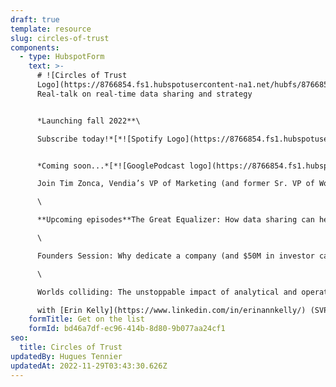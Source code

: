 ```yaml
---
draft: true
template: resource
slug: circles-of-trust
components:
  - type: HubspotForm
    text: >-
      # ![Circles of Trust
      Logo](https://8766854.fs1.hubspotusercontent-na1.net/hubfs/8766854/Circles%20of%20Trust/Circles%20of%20Trust%20Logo.png)
      Real-talk on real-time data sharing and strategy


      *Launching fall 2022**\

      Subscribe today!*[*![Spotify Logo](https://8766854.fs1.hubspotusercontent-na1.net/hubfs/8766854/Circles%20of%20Trust/Spotify%20Logo.png)*  ](https://open.spotify.com/show/49kZwowJkYxjceHIax2zxK)[*![apple podcasts](https://8766854.fs1.hubspotusercontent-na1.net/hubfs/8766854/Circles%20of%20Trust/apple%20podcasts.png)*](https://podcasts.apple.com/us/podcast/circles-of-trust/id1645908970)[*   *](https://open.spotify.com/show/49kZwowJkYxjceHIax2zxK)


      *Coming soon...*[*![GooglePodcast logo](https://8766854.fs1.hubspotusercontent-na1.net/hubfs/8766854/Circles%20of%20Trust/GooglePodcast%20logo.png)*](https://open.spotify.com/show/49kZwowJkYxjceHIax2zxK)\

      Join Tim Zonca, Vendia’s VP of Marketing (and former Sr. VP of Worldwide Marketing at Puppet and CEO at Stackery), as he hosts our inaugural season of the podcast Circles of Trust: Real talk on real-time data sharing. \

      \

      **Upcoming episodes**The Great Equalizer: How data sharing can help communities and nonprofits overcome social inequities with [Meme Styles](https://atxwoman.com/i-am-austin-woman-meme-styles/)\

      \

      Founders Session: Why dedicate a company (and $50M in investor cash) to real-time data sharing solutions? with [Shruthi Rao](https://www.linkedin.com/in/shruthirao/) and [Tim Wagner](https://www.linkedin.com/in/timawagner/)\

      \

      Worlds colliding: The unstoppable impact of analytical and operational data sharing at scale\

      with [Erin Kelly](https://www.linkedin.com/in/erinannkelly/) (SVP of Enterprise Solutions & Strategy, Kraft Analytics Group) and [Francine Klein](https://www.linkedin.com/in/francine-klein-31a99834/) (Sr. Solutions Architect, Vendia)
    formTitle: Get on the list
    formId: bd46a7df-ec96-414b-8d80-9b077aa24cf1
seo:
  title: Circles of Trust
updatedBy: Hugues Tennier
updatedAt: 2022-11-29T03:43:30.626Z
---
```

